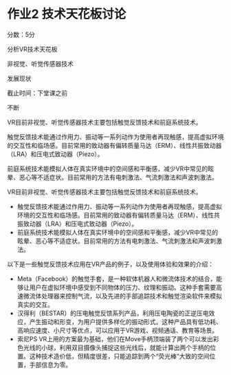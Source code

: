 # 作业2 技术天花板讨论

分数：5分

分析VR技术天花板



非视觉、听觉传感器技术

发展现状



截止时间：下堂课之前

不断



VR目前非视觉、听觉传感器技术主要包括触觉反馈技术和前庭系统技术。

触觉反馈技术能通过作用力、振动等一系列动作为使用者再现触感，提高虚拟环境的交互性和临场感。目前常用的致动器有偏转质量马达（ERM）、线性共振致动器（LRA）和压电式致动器（Piezo）。

前庭系统技术能模拟人体在真实环境中的空间感和平衡感，减少VR中常见的眩晕、恶心等不适症状。目前常用的方法有电刺激法、气流刺激法和声波刺激法。





VR目前非视觉、听觉传感器技术主要包括触觉反馈技术和前庭系统技术。

- 触觉反馈技术能通过作用力、振动等一系列动作为使用者再现触感，提高虚拟环境的交互性和临场感。目前常用的致动器有偏转质量马达（ERM）、线性共振致动器（LRA）和压电式致动器（Piezo）。
- 前庭系统技术能模拟人体在真实环境中的空间感和平衡感，减少VR中常见的眩晕、恶心等不适症状。目前常用的方法有电刺激法、气流刺激法和声波刺激法。

以下是一些触觉反馈技术应用在VR产品的例子，以及使用体验和效果的介绍：

- Meta（Facebook）的触觉手套，是一种软体机器人和微流体技术的结合，能够让用户在虚拟环境中感受到不同物体的压力、纹理和振动。这种手套需要高速微流体处理器来控制气流，以及先进的手部追踪技术和触觉渲染软件来模拟真实的交互。
- 汉得利（BESTAR）的压电触觉反馈系列产品，利用压电陶瓷的正逆压电效应，产生振动和形变，为用户提供多样化的振动形式。这种产品具有低功耗、高响应速度、小尺寸等优点，可以应用于VR游戏、视频通话、教育等场景。
- 索尼PS VR上用的方案最为基础，他们在Move手柄顶端装了两个可以发出彩色光线的小球，利用双目摄像头捕捉这些光线后，就能计算出两个手柄的位置。这种技术造价低，但精度很差，只能追踪到两个“荧光棒”大致的空间位置，手部信息为零。



